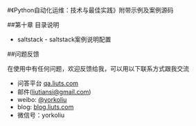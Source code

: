 #《Python自动化运维：技术与最佳实践》附带示例及案例源码

##第十章 目录说明
+ saltstack - saltstack案例说明配置

##问题反馈

在使用中有任何问题，欢迎反馈给我，可以用以下联系方式跟我交流

* 问答平台 [qa.liuts.com](http://qa.liuts.com)
* 邮件(liutiansi@gmail.com)
* weibo: [@yorkoliu](http://weibo.com/u/1775431677)
* blog: [blog.liuts.com](http://blog.liuts.com)
* 微信号：yorkoliu